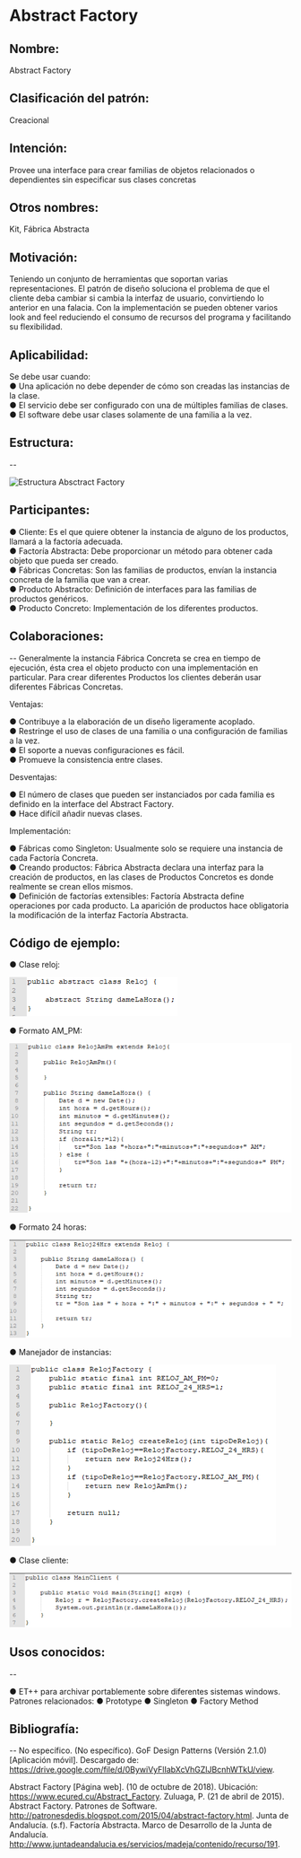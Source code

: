 # Abstract Factory

## Nombre:

Abstract Factory

## Clasificación del patrón:

Creacional

## Intención:

Provee una interface para crear familias de objetos relacionados o dependientes sin especificar
sus clases concretas

## Otros nombres:

Kit, Fábrica Abstracta

## Motivación:

Teniendo un conjunto de herramientas que soportan varias representaciones. El patrón de diseño
soluciona el problema de que el cliente deba cambiar si cambia la interfaz de usuario,
convirtiendo lo anterior en una falacia. Con la implementación se pueden obtener varios look and
feel reduciendo el consumo de recursos del programa y facilitando su flexibilidad.

## Aplicabilidad:

Se debe usar cuando:  
● Una aplicación no debe depender de cómo son creadas las instancias de la clase.  
● El servicio debe ser configurado con una de múltiples familias de clases.  
● El software debe usar clases solamente de una familia a la vez.  

## Estructura:
--

![Estructura Absctract Factory](https://github.com/brayanpasa99/Patrones/blob/master/Patrones%20creacionales/Abstract%20Factory/Im%C3%A1genes/Estructura.png)

## Participantes:

● Cliente: Es el que quiere obtener la instancia de alguno de los productos, llamará a la
factoría adecuada.  
● Factoría Abstracta: Debe proporcionar un método para obtener cada objeto que pueda ser
creado.  
● Fábricas Concretas: Son las familias de productos, envían la instancia concreta de la
familia que van a crear.  
● Producto Abstracto: Definición de interfaces para las familias de productos genéricos.  
● Producto Concreto: Implementación de los diferentes productos.  

## Colaboraciones:
--
Generalmente la instancia Fábrica Concreta se crea en tiempo de ejecución, ésta crea el objeto
producto con una implementación en particular. Para crear diferentes Productos los clientes
deberán usar diferentes Fábricas Concretas.  

Ventajas:  

● Contribuye a la elaboración de un diseño ligeramente acoplado.  
● Restringe el uso de clases de una familia o una configuración de familias a la vez.  
● El soporte a nuevas configuraciones es fácil.  
● Promueve la consistencia entre clases.  

Desventajas:  

● El número de clases que pueden ser instanciados por cada familia es definido en la
interface del Abstract Factory.  
● Hace difícil añadir nuevas clases.  

Implementación:  

● Fábricas como Singleton: Usualmente solo se requiere una instancia de cada Factoría
Concreta.  
● Creando productos: Fábrica Abstracta declara una interfaz para la creación de productos,
en las clases de Productos Concretos es donde realmente se crean ellos mismos.  
● Definición de factorías extensibles: Factoría Abstracta define operaciones por cada
producto. La aparición de productos hace obligatoria la modificación de la interfaz
Factoría Abstracta.  

## Código de ejemplo:

● Clase reloj:

![Clase reloj](https://github.com/brayanpasa99/Patrones/blob/master/Patrones%20creacionales/Abstract%20Factory/Im%C3%A1genes/C%C3%B3digo%20de%20ejemplo%201.png)

● Formato AM_PM:

![Formato AM_PM](https://github.com/brayanpasa99/Patrones/blob/master/Patrones%20creacionales/Abstract%20Factory/Im%C3%A1genes/C%C3%B3digo%20de%20ejemplo%202.png)

● Formato 24 horas:

![Formato 24 horas](https://github.com/brayanpasa99/Patrones/blob/master/Patrones%20creacionales/Abstract%20Factory/Im%C3%A1genes/C%C3%B3digo%20de%20ejemplo%203.png)

● Manejador de instancias:

![Manejador de instancias](https://github.com/brayanpasa99/Patrones/blob/master/Patrones%20creacionales/Abstract%20Factory/Im%C3%A1genes/C%C3%B3digo%20de%20ejemplo%204.png)

● Clase cliente:

![Clase cliente](https://github.com/brayanpasa99/Patrones/blob/master/Patrones%20creacionales/Abstract%20Factory/Im%C3%A1genes/C%C3%B3digo%20de%20ejemplo%205.png)

## Usos conocidos:
--

● ET++ para archivar portablemente sobre diferentes sistemas windows.
Patrones relacionados:
● Prototype
● Singleton
● Factory Method

## Bibliografía:
--
No específico. (No específico). GoF Design Patterns (Versión 2.1.0) [Aplicación móvil].
Descargado de: ​https://drive.google.com/file/d/0BywiVyFlIabXcVhGZlJBcnhWTkU/view​.

Abstract Factory [Página web]. (10 de octubre de 2018). Ubicación:
https://www.ecured.cu/Abstract_Factory​.
Zuluaga, P. (21 de abril de 2015). Abstract Factory. Patrones de Software.
http://patronesdedis.blogspot.com/2015/04/abstract-factory.html​.
Junta de Andalucía. (s.f). Factoría Abstracta. Marco de Desarrollo de la Junta de Andalucía.
http://www.juntadeandalucia.es/servicios/madeja/contenido/recurso/191​.
